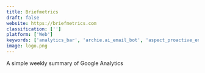 ```yaml
---
title: Briefmetrics
draft: false 
website: https://briefmetrics.com
classification: ['']
platform: ['Web']
keywords: ['analytics_bar', 'archie.ai_email_bot', 'aspect_proactive_engagement_suite', 'bluesnap', 'canecto', 'datadeck_sheets', 'fathom_analytics', 'google_analytics_360_suite', 'google_analytics_today', 'komiko', 'microsoft_clarity', 'paveai', 'picnic_metrics', 'rebelmail', 'statsbot', 'team_tracker', 'visitors', 'insightidr']
image: logo.png
---
```

A simple weekly summary of Google Analytics